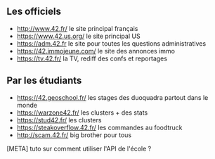 <!-- TITLE: School Website -->
<!-- SUBTITLE: A quick summary of School Website -->

## Les officiels
- http://www.42.fr/ le site principal français
- https://www.42.us.org/ le site principal US
- https://adm.42.fr le site pour toutes les questions administratives
- https://42.immojeune.com/ le site des annonces immo
- https://tv.42.fr/ la TV, rediff des confs et reportages

## Par les étudiants

- https://42.geoschool.fr/ les stages des duoquadra partout dans le monde
- https://warzone42.fr/ les clusters + des stats
- https://stud42.fr/ les clusters
- https://steakoverflow.42.fr/ les commandes au foodtruck
- http://scam.42.fr/ big brother pour tous

[META] tuto sur comment utiliser l'API de l'école ?